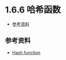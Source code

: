 # 1.6.6 哈希函数

- [参考资料](#参考资料)


## 参考资料
- [Hash function](https://en.wikipedia.org/wiki/Hash_function)
